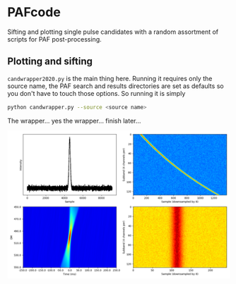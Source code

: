 # PAFcode
Sifting and plotting single pulse candidates with a random assortment of scripts for PAF post-processing.

## Plotting and sifting

`candwrapper2020.py` is the main thing here. Running it requires only the source name, the PAF search and results directories are set as defaults so you don't have to touch those options. So running it is simply
```sh
python candwrapper.py --source <source name>
```
The wrapper... yes the wrapper... finish later...

![](img/xample.png) 
